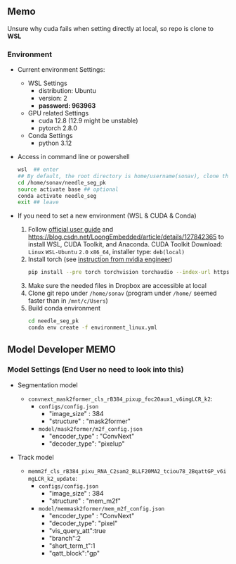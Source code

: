 ## Memo
Unsure why cuda fails when setting directly at local, so repo is clone to **WSL**

### Environment
- Current environment Settings:
	- WSL Settings 
		- distribution: Ubuntu
		- version: 2
		- **password: 963963**
	- GPU related Settings
		- cuda 12.8 (12.9 might be unstable)
		- pytorch 2.8.0
	- Conda Settings
		- python 3.12

- Access in command line or powershell
	```bash
	wsl  ## enter 
	## By default, the root directory is home/username(sonav), clone this repo.
	cd /home/sonav/needle_seg_pk
	source activate base ## optional
	conda activate needle_seg
	exit ## leave
	```

- If you need to set a new environment (WSL & CUDA & Conda)
	1. Follow [official user guide](https://docs.nvidia.com/cuda/wsl-user-guide/index.html) and https://blog.csdn.net/LoongEmbedded/article/details/127842365 to install WSL, CUDA Toolkit, and Anaconda. CUDA Toolkit Download: `Linux` `WSL-Ubuntu` `2.0` `x86_64`, installer type: `deb(local)`
	2. Install torch (see [instruction from nvidia engineer](https://github.com/lllyasviel/Fooocus/issues/3862#issuecomment-2637819598))
		```bash
		pip install --pre torch torchvision torchaudio --index-url https://download.pytorch.org/whl/nightly/cu128
		```
	3. Make sure the needed files in Dropbox are accessible at local
	4. Clone git repo under `/home/sonav` (program under `/home/` seemed faster than in `/mnt/c/Users`)
	5. Build conda environment
		```bash
		cd needle_seg_pk
		conda env create -f environment_linux.yml
		```
<!-- 6. Speedup extension in TransNeXt (Optional)

		Follow https://github.com/DaiShiResearch/TransNeXt?tab=readme-ov-file#cuda-implementation,
		download and move swattention_extension folder to `./model/mask2former`
			```bash
			cd ./model/mask2former/swattention_extension
			pip install .
			```
		NOTE: This should be done under `conda activate needle_seg` 
		If "error: Microsoft Visual C++ 14.0 or greater is required", download Microsoft C++ Build Tools. -->

<!-- NOTE: temporally close all swattention due to error in installing swattention 
build memm2f and inference slow -->

## Model Developer MEMO
### Model Settings (End User no need to look into this)
* Segmentation model
	<!-- * `transnext_mask2former_cls_T512384_pixup_foc20aux1_v6imgLCR_k2`:
		- `config.json`
			- "image_size" : 384
			- "structure" : "mask2former"
		- `m2f_config.json`
			- "encoder_type" : "TransNeXt-Tiny"
			- "decoder_type": "pixelup" -->
	
	* `convnext_mask2former_cls_rB384_pixup_foc20aux1_v6imgLCR_k2`:
		- `configs/config.json`
			- "image_size" : 384
			- "structure" : "mask2former"
		- `model/mask2former/m2f_config.json`
			- "encoder_type" : "ConvNext"
			- "decoder_type": "pixelup"

* Track model
	* `memm2f_cls_rB384_pixu_RNA_C2sam2_BLLF20MA2_tciou78_2BqattGP_v6imgLCR_k2_update`:
		- `configs/config.json`
			- "image_size" : 384
			- "structure" : "mem_m2f"
		- `model/memmask2former/mem_m2f_config.json`
			- "encoder_type" : "ConvNext"
			- "decoder_type": "pixel"
			- "vis_query_att":true
			- "branch":2
			- "short_term_t":1
			- "qatt_block":"gp"
